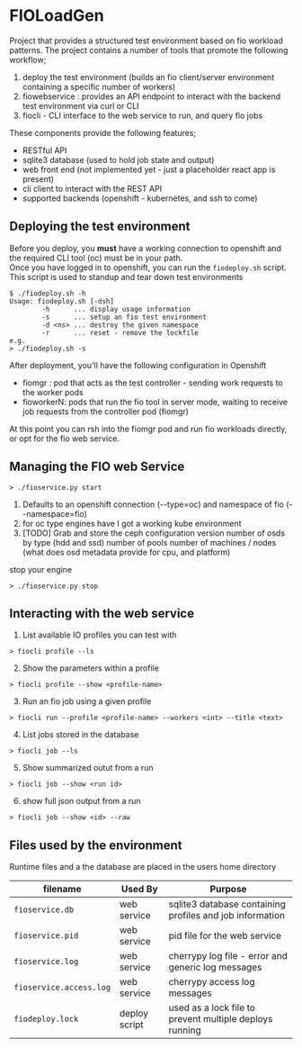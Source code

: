 
# FIOLoadGen
Project that provides a structured test environment based on fio workload patterns. The project contains a number of tools that promote the following workflow;  
1. deploy the test environment (builds an fio client/server environment containing a specific number of workers)
2. fiowebservice : provides an API endpoint to interact with the backend test environment via curl or CLI
3. fiocli - CLI interface to the web service to run, and query fio jobs

These components provide the following features;  
- RESTful API
- sqlite3 database (used to hold job state and output)
- web front end (not implemented yet - just a placeholder react app is present)
- cli client to interact with the REST API
- supported backends (openshift - kubernetes, and ssh to come)

## Deploying the test environment
Before you deploy, you **must** have a working connection to openshift and the required CLI tool (oc) must be in your path.  
Once you have logged in to openshift, you can run the ```fiodeploy.sh``` script. This script is used to standup and tear down test environments
```
$ ./fiodeploy.sh -h
Usage: fiodeploy.sh [-dsh]
        -h      ... display usage information
        -s      ... setup an fio test environment
        -d <ns> ... destroy the given namespace
        -r      ... reset - remove the lockfile
e.g.
> ./fiodeploy.sh -s
```

After deployment, you'll have the following configuration in Openshift
- fiomgr : pod that acts as the test controller - sending work requests to the worker pods
- fioworkerN: pods that run the fio tool in server mode, waiting to receive job requests from the controller pod (fiomgr)

At this point you can rsh into the fiomgr pod and run fio workloads directly, or opt for the fio web service.


## Managing the FIO web Service
```
> ./fioservice.py start
```
1. Defaults to an openshift connection (--type=oc) and namespace of fio (--namespace=fio)
2. for oc type engines
   have I got a working kube environment
3. [TODO] Grab and store the ceph configuration
   version
   number of osds by type (hdd and ssd)
   number of pools
   number of machines / nodes
   (what does osd metadata provide for cpu, and platform)

stop your engine
```
> ./fioservice.py stop
```

## Interacting with the web service

1. List available IO profiles you can test with
```
> fiocli profile --ls
```
2. Show the parameters within a profile
```
> fiocli profile --show <profile-name>
```
3. Run an fio job using a given profile
```
> fiocli run --profile <profile-name> --workers <int> --title <text>
```
4. List jobs stored in the database
```
> fiocli job --ls
```
5. Show summarized outut from a run
```
> fiocli job --show <run id>
```
6. show full json output from a run
```
> fiocli job --show <id> --raw
```

## Files used by the environment
Runtime files and a the database are placed in the users home directory

| filename | Used By | Purpose |
|----------|---------|---------|
| ```fioservice.db``` | web service | sqlite3 database containing profiles and job information |
| ```fioservice.pid``` | web service | pid file for the web service
| ```fioservice.log``` | web service | cherrypy log file - error and generic log messages
| ```fioservice.access.log``` | web service | cherrypy access log messages
| ```fiodeploy.lock``` | deploy script | used as a lock file to prevent multiple deploys running

